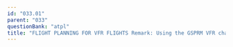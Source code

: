 ```yaml
---
id: "033.01"
parent: "033"
questionBank: "atpl"
title: "FLIGHT PLANNING FOR VFR FLIGHTS Remark: Using the GSPRM VFR charts."
---
```

